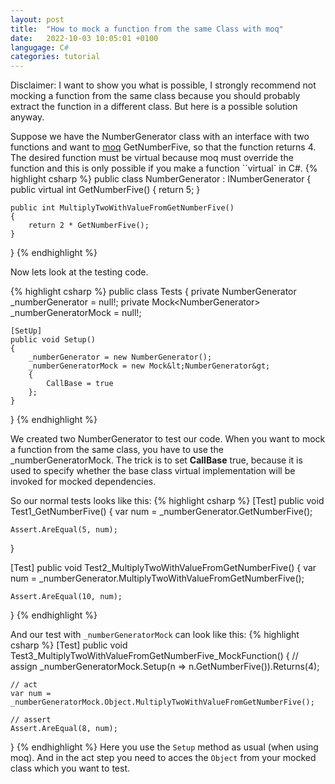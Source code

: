 ```yaml
---
layout: post
title:  "How to mock a function from the same Class with moq"
date:   2022-10-03 10:05:01 +0100
langugage: C#
categories: tutorial
---
```

Disclaimer: I want to show you what is possible, I strongly recommend not mocking a function
from the same class because you should probably extract the function in a different class.
But here is a possible solution anyway.

Suppose we have the NumberGenerator class with an interface with two functions and want to [moq][moq-docs]
GetNumberFive, so that the function returns 4.
The desired function must be virtual because moq must override the function and this is only possible if you
make a function ``virtual` in C#.
{% highlight csharp %}
public class NumberGenerator : INumberGenerator
{
    public virtual int GetNumberFive()
    {
        return 5;
    }

    public int MultiplyTwoWithValueFromGetNumberFive()
    {
        return 2 * GetNumberFive();
    }
}
{% endhighlight %}

Now lets look at the testing code.

{% highlight csharp %}
public class Tests
{
    private NumberGenerator _numberGenerator = null!;
    private Mock&lt;NumberGenerator&gt; _numberGeneratorMock = null!;

    [SetUp]
    public void Setup()
    {
        _numberGenerator = new NumberGenerator();
        _numberGeneratorMock = new Mock&lt;NumberGenerator&gt;
        {
            CallBase = true
        };
    }
}
{% endhighlight %}

We created two NumberGenerator to test our code. When you want to mock a function from the same
class, you have to use the _numberGeneratorMock. The trick is to set <b>CallBase</b> true,
because it is used to specify whether the base class virtual implementation will be invoked for mocked
dependencies.

So our normal tests looks like this:
{% highlight csharp %}
[Test]
public void Test1_GetNumberFive()
{
    var num = _numberGenerator.GetNumberFive();
    
    Assert.AreEqual(5, num);
}

[Test]
public void Test2_MultiplyTwoWithValueFromGetNumberFive()
{
    var num = _numberGenerator.MultiplyTwoWithValueFromGetNumberFive();
    
    Assert.AreEqual(10, num);
}
{% endhighlight %}

And our test with `_numberGeneratorMock` can look like this:
{% highlight csharp %}
[Test]
public void Test3_MultiplyTwoWithValueFromGetNumberFive_MockFunction()
{
    // assign
    _numberGeneratorMock.Setup(n => n.GetNumberFive()).Returns(4);
    
    // act
    var num = _numberGeneratorMock.Object.MultiplyTwoWithValueFromGetNumberFive();

    // assert
    Assert.AreEqual(8, num);
}
{% endhighlight %}
Here you use the `Setup` method as usual (when using moq). And in the act step you need to
acces the `Object` from your mocked class which you want to test.

[moq-docs]: https://moq.github.io/moq4/
